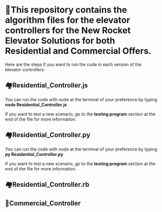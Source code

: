 # 🚀This repository contains the algorithm files for the elevator controllers for the New Rocket Elevator Solutions for both Residential and Commercial Offers.

Here are the steps if you want to run the code in each version of the elevator controllers:

## 🏘️Residential_Controller.js
You can run the code with node at the terminal of your preference by typing **node Residential_Controller.js**

If you want to test a new scenario, go to the **testing program** section at the end of the file for more information.

## 🏘️Residential_Controller.py 
You can run the code with node at the terminal of your preference by typing **py Residential_Controller.py**

If you want to test a new scenario, go to the **testing program** section at the end of the file for more information.

## 🏘️Residential_Controller.rb







## 🏢Commercial_Controller
